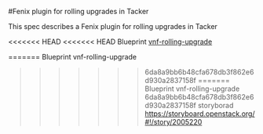 #Fenix plugin for rolling upgrades in Tacker

This spec describes a Fenix plugin for rolling upgrades in Tacker


<<<<<<< HEAD
<<<<<<< HEAD
Blueprint [vnf-rolling-upgrade](https://blueprints.launchpad.net/tacker/+spec/vnf-rolling-upgrade)

=======
Blueprint vnf-rolling-upgrade
>>>>>>> 6da8a9bb6b48cfa678db3f862e6d930a2837158f
=======
Blueprint vnf-rolling-upgrade
>>>>>>> 6da8a9bb6b48cfa678db3f862e6d930a2837158f
storyborad https://storyboard.openstack.org/#!/story/2005220


